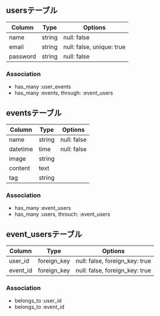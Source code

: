 ## usersテーブル

|Column|Type|Options|
|------|----|-------|
|name|string|null: false|
|email|string|null: false, unique: true|
|password|string|null: false|

### Association
- has_many :user_events
- has_many :events, through: :event_users

## eventsテーブル

|Column|Type|Options|
|------|----|-------|
|name|string|null: false|
|datetime|time|null: false|
|image|string|
|content|text|
|tag|string|

### Association
- has_many :event_users
- has_many :users, throuch: :event_users

## event_usersテーブル
|Column|Type|Options|
|------|----|-------|
|user_id|foreign_key|null: false, foreign_key: true|
|event_id|foreign_key|null: false, foreign_key: true|

### Association
- belongs_to :user_id
- belongs_to :event_id
